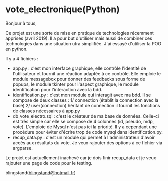 # vote_electronique(Python)

Bonjour à tous, 

Ce projet est une sorte de mise en pratique de technologies récemment apprises (avril 2019). Il a pour but d'utiliser mais aussi 
de combiner ces technologies dans une situation utra simplifiée. J'ai essayé d'utiliser la POO en python.

Il y a 4 fichiers : 
- app.py : c'est mon interface graphique, elle contrôle l'identité de l'utilisateur et fournit une réaction adaptée à ce contrôle.
    Elle emploie le module messagebox pour donner des feedbacks sous forme de popups, le module tkinter pour l'aspect graphique, 
    le module identification pour l'interaction avec la bdd. 
- identification.py : c'est mon module qui interagit avec ma bdd. Il se compose de deux classes : 
    1/ connection (établit la connection avec la base)
    2/ user(connection) héritant de connection il fournit les fonctions de classes nécessaires à app.py
- db_vote_electro.sql : c'est le créateur de ma base de données. Celle-ci est très simple car elle se compose de 4 colonnes 
    (id, pseudo, mdp, vote). L'emploie de Mysql n'est pas ici la priorité. Il y a cependant une procédure pour éviter d'écrire 
    trop de code mysql dans identification.py. 
- recup_data.py : c'est un module qui permet à l'administrateur d'avoir accès aux résultats du vote. Je veux rajouter des options 
à ce fichier via argparse.

Le projet est actuellement inachevé car je dois finir recup_data et je veux rajouter une page de code pour le testing. 

blingstand(blingstand@hotmail.fr)
 
